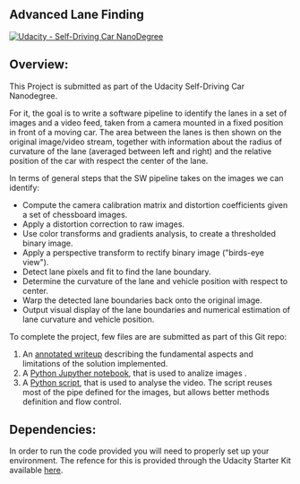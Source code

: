 ## Advanced Lane Finding
[![Udacity - Self-Driving Car NanoDegree](https://s3.amazonaws.com/udacity-sdc/github/shield-carnd.svg)](http://www.udacity.com/drive)

Overview:
---

This Project is submitted as part of the Udacity Self-Driving Car Nanodegree.

For it, the goal is to write a software pipeline to identify the lanes in a set of images and a video feed, taken from a camera mounted in a fixed position in front of a moving car. The area between the lanes is then shown on the original image/video stream, together with information about the radius of curvature of the lane (averaged between left and right) and the relative position of the car with respect the center of the lane.

In terms of general steps that the SW pipeline takes on the images we can identify:

* Compute the camera calibration matrix and distortion coefficients given a set of chessboard images.
* Apply a distortion correction to raw images.
* Use color transforms and gradients analysis, to create a thresholded binary image.
* Apply a perspective transform to rectify binary image ("birds-eye view").
* Detect lane pixels and fit to find the lane boundary.
* Determine the curvature of the lane and vehicle position with respect to center.
* Warp the detected lane boundaries back onto the original image.
* Output visual display of the lane boundaries and numerical estimation of lane curvature and vehicle position.

To complete the project, few files are are submitted as part of this Git repo: 

1. An [annotated writeup](https://github.com/russom/CarND-Advanced-Lane-Lines-RussoM/blob/master/Advanced_lanes_finding_writeup.md) describing the fundamental aspects and limitations of the solution implemented.
2. A [Python Jupyther notebook](https://github.com/russom/CarND-Advanced-Lane-Lines-RussoM/blob/master/advanced_lane_finds.ipynb), that is used to analize images .
3. A [Python script](https://github.com/russom/CarND-Advanced-Lane-Lines-RussoM/blob/master/AdvLineFinder.py), that is used to analyse the video. The script reuses most of the pipe defined for the images, but allows better methods definition and flow control.

Dependencies:
---
In order to run the code provided you will need to properly set up your environment. The refence for this is provided through the Udacity Starter Kit available [here](https://github.com/udacity/CarND-Term1-Starter-Kit).
